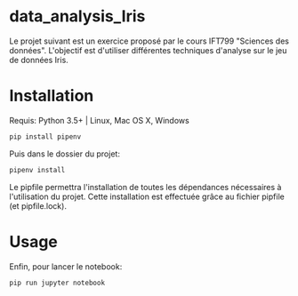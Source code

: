 # data_analysis_Iris

Le projet suivant est un exercice proposé par le cours IFT799 "Sciences des données". L'objectif est d'utiliser différentes techniques d'analyse sur le jeu de données Iris. 

# Installation

Requis: Python 3.5+ | Linux, Mac OS X, Windows

```sh
pip install pipenv
```
Puis dans le dossier du projet:  

```sh
pipenv install 
```
Le pipfile permettra l'installation de toutes les dépendances nécessaires à l'utilisation du projet. Cette installation est effectuée grâce au fichier pipfile (et pipfile.lock). 
<br>

# Usage

Enfin, pour lancer le notebook: 
```sh
pip run jupyter notebook
```
